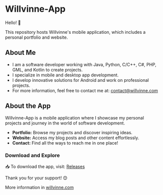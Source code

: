 # Willvinne-App  

Hello! 👋  

This repository hosts Willvinne's mobile application, which includes a personal portfolio and website.  

## About Me  
- I am a software developer working with Java, Python, C/C++, C#, PHP, GML, and Kotlin to create projects.  
- I specialize in mobile and desktop app development.  
- I develop innovative solutions for Android and work on professional projects.  
- For more information, feel free to contact me at: [contact@willvinne.com](mailto:contact@willvinne.com)  

## About the App  
Willvinne-App is a mobile application where I showcase my personal projects and journey in the world of software development.  
- **Portfolio:** Browse my projects and discover inspiring ideas.  
- **Website:** Access my blog posts and other content effortlessly.  
- **Contact:** Find all the ways to reach me in one place!  

### Download and Explore  
📥 To download the app, visit: [Releases](https://github.com/Willvinne/Willvinne-App/releases)  

Thank you for your support! 😊  

More information in [willvinne.com](https://willvinne.com)
